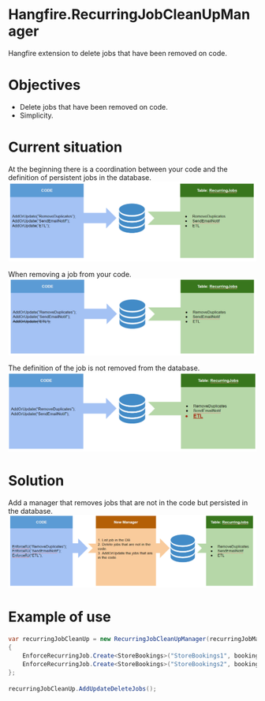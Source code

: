 # Hangfire.RecurringJobCleanUpManager
Hangfire extension to delete jobs that have been removed on code.

# Objectives
- Delete jobs that have been removed on code.
- Simplicity.

# Current situation
At the beginning there is a coordination between your code and the definition of persistent jobs in the database.
![scenario](https://raw.githubusercontent.com/Ramon-Balaguer/Hangfire.RecurringJobCleanUpManager/master/docs/images/readme/actual.png)

When removing a job from your code.
![Code remove](https://raw.githubusercontent.com/Ramon-Balaguer/Hangfire.RecurringJobCleanUpManager/master/docs/images/readme/actual_remove.png)

The definition of the job is not removed from the database.
![No definition remove](https://raw.githubusercontent.com/Ramon-Balaguer/Hangfire.RecurringJobCleanUpManager/master/docs/images/readme/actual_jobnotremove.png)

# Solution
Add a manager that removes jobs that are not in the code but persisted in the database.
![New manager](https://raw.githubusercontent.com/Ramon-Balaguer/Hangfire.RecurringJobCleanUpManager/master/docs/images/readme/new_manager.png)

# Example of use
```csharp
var recurringJobCleanUp = new RecurringJobCleanUpManager(recurringJobManager)
{
    EnforceRecurringJob.Create<StoreBookings>("StoreBookings1", bookings => bookings.Execute(),Hangfire.Cron.Minutely()),
    EnforceRecurringJob.Create<StoreBookings>("StoreBookings2", bookings => bookings.Execute(),Hangfire.Cron.Minutely())
};

recurringJobCleanUp.AddUpdateDeleteJobs();
```


